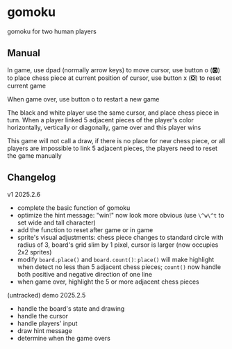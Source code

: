 # gomoku

gomoku for two human players

## Manual
In game, use dpad (normally arrow keys) to move cursor, use button o (🅾️) to place chess piece at current position of cursor, use button x (❎) to reset current game

When game over, use button o to restart a new game

The black and white player use the same cursor, and place chess piece in turn. When a player linked 5 adjacent pieces of the player's color horizontally, vertically or diagonally, game over and this player wins

This game will not call a draw, if there is no place for new chess piece, or all players are impossible to link 5 adjacent pieces, the players need to reset the game manually

## Changelog
v1 2025.2.6
* complete the basic function of gomoku
* optimize the hint message: "win!" now look more obvious (use `\^w\^t` to set wide and tall character)
* add the function to reset after game or in game
* sprite's visual adjustments: chess piece changes to standard circle with radius of 3, board's grid slim by 1 pixel, cursor is larger (now occupies 2x2 sprites)
* modify `board.place()` and `board.count()`: `place()` will make highlight when detect no less than 5 adjacent chess pieces; `count()` now handle both positive and negative direction of one line
* when game over, highlight the 5 or more adjacent chess pieces

(untracked)
demo 2025.2.5
* handle the board's state and drawing
* handle the cursor
* handle players' input
* draw hint message
* determine when the game overs

